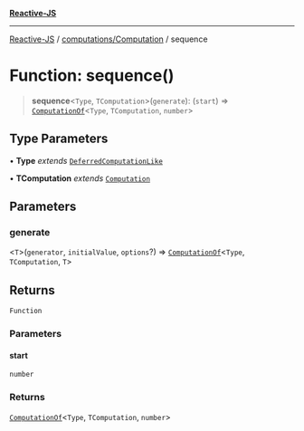 [**Reactive-JS**](../../../README.md)

***

[Reactive-JS](../../../README.md) / [computations/Computation](../README.md) / sequence

# Function: sequence()

> **sequence**\<`Type`, `TComputation`\>(`generate`): (`start`) => [`ComputationOf`](../../type-aliases/ComputationOf.md)\<`Type`, `TComputation`, `number`\>

## Type Parameters

• **Type** *extends* [`DeferredComputationLike`](../../interfaces/DeferredComputationLike.md)

• **TComputation** *extends* [`Computation`](../../interfaces/Computation.md)

## Parameters

### generate

\<`T`\>(`generator`, `initialValue`, `options`?) => [`ComputationOf`](../../type-aliases/ComputationOf.md)\<`Type`, `TComputation`, `T`\>

## Returns

`Function`

### Parameters

#### start

`number`

### Returns

[`ComputationOf`](../../type-aliases/ComputationOf.md)\<`Type`, `TComputation`, `number`\>
